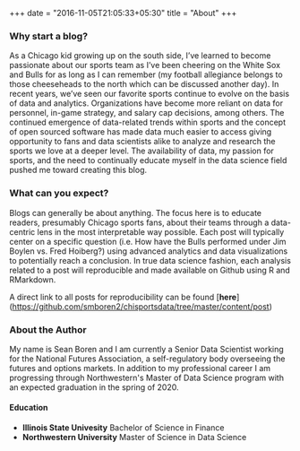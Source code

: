 +++
date = "2016-11-05T21:05:33+05:30"
title = "About"
+++

### **Why start a blog?**

As a Chicago kid growing up on the south side, I’ve learned to become passionate about our sports team as I’ve been cheering on the White Sox and Bulls for as long as I can remember (my football allegiance belongs to those cheeseheads to the north which can be discussed another day). In recent years, we’ve seen our favorite sports continue to evolve on the basis of data and analytics. Organizations have become more reliant on data for personnel, in-game strategy, and salary cap decisions, among others. The continued emergence of data-related trends within sports and the concept of open sourced software has made data much easier to access giving opportunity to fans and data scientists alike to analyze and research the sports we love at a deeper level. The availability of data, my passion for sports, and the need to continually educate myself in the data science field pushed me toward creating this blog.

### **What can you expect?**

Blogs can generally be about anything. The focus here is to educate readers, presumably Chicago sports fans, about their teams through a data-centric lens in the most interpretable way possible. Each post will typically center on a specific question (i.e. How have the Bulls performed under Jim Boylen vs. Fred Hoiberg?) using advanced analytics and data visualizations to potentially reach a conclusion. In true data science fashion, each analysis related to a post will reproducible and made available on Github using R and RMarkdown.

A direct link to all posts for reproducibility can be found [**here**] (https://github.com/smboren2/chisportsdata/tree/master/content/post)

### **About the Author**

My name is Sean Boren and I am currently a Senior Data Scientist working for the National Futures Association, a self-regulatory body overseeing the futures and options markets. In addition to my professional career I am progressing through Northwestern's Master of Data Science program with an expected graduation in the spring of 2020.

#### Education

* **Illinois State Univesity** Bachelor of Science in Finance
* **Northwestern University** Master of Science in Data Science
